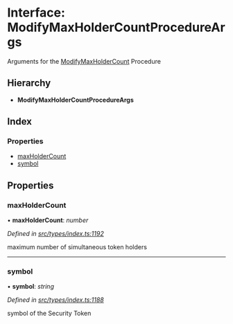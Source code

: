 # Interface: ModifyMaxHolderCountProcedureArgs

Arguments for the [ModifyMaxHolderCount](../enums/_types_index_.proceduretype.md#modifymaxholdercount) Procedure

## Hierarchy

* **ModifyMaxHolderCountProcedureArgs**

## Index

### Properties

* [maxHolderCount](_types_index_.modifymaxholdercountprocedureargs.md#maxholdercount)
* [symbol](_types_index_.modifymaxholdercountprocedureargs.md#symbol)

## Properties

###  maxHolderCount

• **maxHolderCount**: *number*

*Defined in [src/types/index.ts:1192](https://github.com/PolymathNetwork/polymath-sdk/blob/fb8c7c9/src/types/index.ts#L1192)*

maximum number of simultaneous token holders

___

###  symbol

• **symbol**: *string*

*Defined in [src/types/index.ts:1188](https://github.com/PolymathNetwork/polymath-sdk/blob/fb8c7c9/src/types/index.ts#L1188)*

symbol of the Security Token
